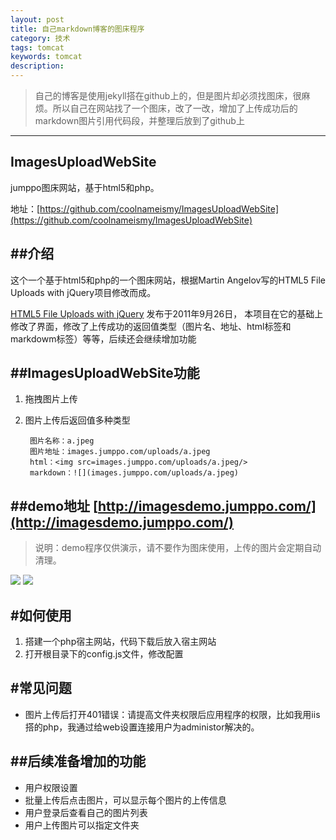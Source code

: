 ```yaml
---
layout: post
title: 自己markdown博客的图床程序
category: 技术
tags: tomcat
keywords: tomcat 
description:
---
```


> 自己的博客是使用jekyll搭在github上的，但是图片却必须找图床，很麻烦。所以自己在网站找了一个图床，改了一改，增加了上传成功后的markdown图片引用代码段，并整理后放到了github上
---

## ImagesUploadWebSite
jumppo图床网站，基于html5和php。

地址：[https://github.com/coolnameismy/ImagesUploadWebSite](https://github.com/coolnameismy/ImagesUploadWebSite)



##介绍
---
这个一个基于html5和php的一个图床网站，根据Martin Angelov写的HTML5 File Uploads with jQuery项目修改而成。

[HTML5 File Uploads with jQuery](http://tutorialzine.com/2011/09/html5-file-upload-jquery-php/) 发布于2011年9月26日，
本项目在它的基础上修改了界面，修改了上传成功的返回值类型（图片名、地址、html标签和markdowm标签）等等，后续还会继续增加功能


##ImagesUploadWebSite功能
---
1. 拖拽图片上传
2. 图片上传后返回值多种类型

        图片名称：a.jpeg
        图片地址：images.jumppo.com/uploads/a.jpeg
        html：<img src=images.jumppo.com/uploads/a.jpeg/>
        markdown：![](images.jumppo.com/uploads/a.jpeg)

##demo地址 [http://imagesdemo.jumppo.com/](http://imagesdemo.jumppo.com/)
---
> 说明：demo程序仅供演示，请不要作为图床使用，上传的图片会定期自动清理。

![](http://images.jumppo.com/uploads/imagesUploadWebsite0.png)
![](http://images.jumppo.com/uploads/imagesUploadWebsite.png)


#如何使用
---
1. 搭建一个php宿主网站，代码下载后放入宿主网站
2. 打开根目录下的config.js文件，修改配置

#常见问题
---
-	图片上传后打开401错误：请提高文件夹权限后应用程序的权限，比如我用iis搭的php，我通过给web设置连接用户为administor解决的。


##后续准备增加的功能
---

-   用户权限设置
-   批量上传后点击图片，可以显示每个图片的上传信息
-   用户登录后查看自己的图片列表
-   用户上传图片可以指定文件夹



